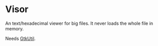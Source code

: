 # Visor
An text/hexadecimal viewer for big files. It never loads the whole file in memory.

Needs <a target="_blank" href="http://github.com/baltasarq/GtkUtil/releases/">GtkUtil</a>.
